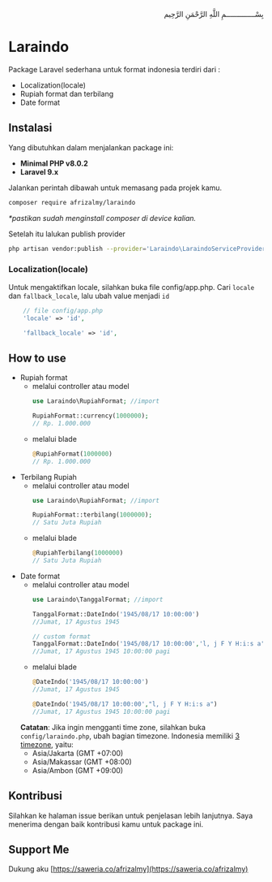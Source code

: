 <p align="right">
بِسْــــــــــــــمِ اللَّهِ الرَّحْمَنِ الرَّحِيم 
</p>

# Laraindo
Package Laravel sederhana untuk format indonesia terdiri dari :
- Localization(locale)
- Rupiah format dan terbilang
- Date format

## Instalasi
Yang dibutuhkan dalam menjalankan package ini:
<b>
- Minimal PHP v8.0.2
- Laravel 9.x 
</b>

Jalankan perintah dibawah untuk memasang pada projek kamu.
```bash
composer require afrizalmy/laraindo
```
_*pastikan sudah menginstall composer di device kalian._

Setelah itu lalukan publish provider  
```sh
php artisan vendor:publish --provider='Laraindo\LaraindoServiceProvider'
```
### Localization(locale)
Untuk mengaktifkan locale, silahkan buka file config/app.php.
Cari ```locale``` dan ```fallback_locale```, lalu ubah value menjadi ```id```
```php
    // file config/app.php
    'locale' => 'id',

    'fallback_locale' => 'id',
```

## How to use
- Rupiah format
    - melalui controller atau model
        ```php
        use Laraindo\RupiahFormat; //import

        RupiahFormat::currency(1000000);
        // Rp. 1.000.000
        ```
    - melalui blade
        ```php
        @RupiahFormat(1000000)
        // Rp. 1.000.000
        ```
- Terbilang Rupiah
    - melalui controller atau model
        ```php
        use Laraindo\RupiahFormat; //import

        RupiahFormat::terbilang(1000000);
        // Satu Juta Rupiah
        ```
    - melalui blade
        ```php
        @RupiahTerbilang(1000000)
        // Satu Juta Rupiah
        ```
- Date format
    - melalui controller atau model
        ```php
        use Laraindo\TanggalFormat; //import

        TanggalFormat::DateIndo('1945/08/17 10:00:00')
        //Jumat, 17 Agustus 1945

        // custom format
        TanggalFormat::DateIndo('1945/08/17 10:00:00','l, j F Y H:i:s a')
        //Jumat, 17 Agustus 1945 10:00:00 pagi
        ```
    - melalui blade 
        ```php
        @DateIndo('1945/08/17 10:00:00')
        //Jumat, 17 Agustus 1945

        @DateIndo('1945/08/17 10:00:00',"l, j F Y H:i:s a")
        //Jumat, 17 Agustus 1945 10:00:00 pagi
        ```
    **Catatan**:
    Jika ingin mengganti time zone, silahkan buka ```config/laraindo.php```, ubah bagian timezone. Indonesia memiliki [3 timezone](https://greenwichmeantime.com/time/indonesia/), yaitu:
    - Asia/Jakarta (GMT +07:00)
    - Asia/Makassar (GMT +08:00)
    - Asia/Ambon (GMT +09:00)

## Kontribusi
Silahkan ke halaman issue berikan untuk penjelasan lebih lanjutnya.
Saya menerima dengan baik kontribusi kamu untuk package ini.

## Support Me
Dukung aku [https://saweria.co/afrizalmy](https://saweria.co/afrizalmy)


